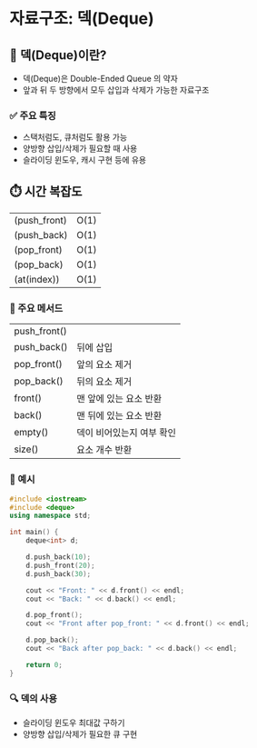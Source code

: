 #  자료구조: 덱(Deque)

## 📂 덱(Deque)이란?

- 덱(Deque)은 Double-Ended Queue 의 약자 
- 앞과 뒤 두 방향에서 모두 삽입과 삭제가 가능한 자료구조

### ✅ 주요 특징

- 스택처럼도, 큐처럼도 활용 가능
- 양방향 삽입/삭제가 필요할 때 사용
- 슬라이딩 윈도우, 캐시 구현 등에 유용

## ⏱️ 시간 복잡도
 |             |      |
 |-------------|------|
 |(push_front)|	O(1)|
 |(push_back)|	O(1)|
 |(pop_front)|	O(1)|
 |(pop_back)	|O(1)|
 |(at(index))|   O(1)|

### 🔧 주요 메서드 
 |              |                           |
 |-------------|---------------------------|
 |push_front()| |앞에 삽입|
 |push_back()|  뒤에 삽입 |
 |pop_front()|  앞의 요소 제거 |
 |pop_back()|   뒤의 요소 제거 |
 |front()|      맨 앞에 있는 요소 반환|
 |back()|       맨 뒤에 있는 요소 반환 |
 |empty()|      덱이 비어있는지 여부 확인 |
 |size()|       요소 개수 반환 |

### 📎 예시 

```cpp
#include <iostream>
#include <deque>
using namespace std;

int main() {
    deque<int> d;

    d.push_back(10);    
    d.push_front(20);  
    d.push_back(30);    

    cout << "Front: " << d.front() << endl;
    cout << "Back: " << d.back() << endl;  

    d.pop_front();
    cout << "Front after pop_front: " << d.front() << endl; 

    d.pop_back();
    cout << "Back after pop_back: " << d.back() << endl;

    return 0;
}
```

### 🔍 덱의 사용 

- 슬라이딩 윈도우 최대값 구하기
- 양방향 삽입/삭제가 필요한 큐 구현